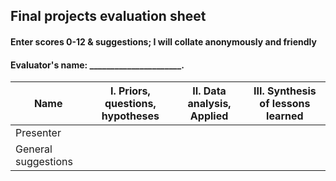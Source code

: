 ## Final projects evaluation sheet
#### Enter scores 0-12 & suggestions; I will collate anonymously and friendly
#### Evaluator's name: ______________________.

Name | I. Priors, questions, hypotheses | II. Data analysis, Applied | III. Synthesis of lessons learned
-----|------ | -------------------|----------------------
Presenter | | | 
General suggestions | | | 

